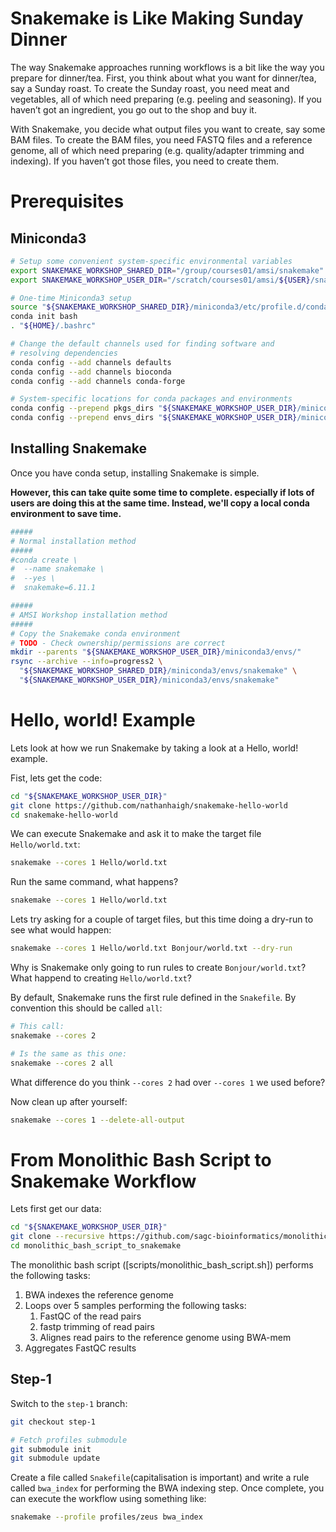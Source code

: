 


# Snakemake is Like Making Sunday Dinner

The way Snakemake approaches running workflows is a bit like the way you prepare for dinner/tea.
First, you think about what you want for dinner/tea, say a Sunday roast.
To create the Sunday roast, you need meat and vegetables, all of which need preparing (e.g. peeling and seasoning).
If you haven’t got an ingredient, you go out to the shop and buy it.

With Snakemake, you decide what output files you want to create, say some BAM files.
To create the BAM files, you need FASTQ files and a reference genome, all of which need preparing (e.g. quality/adapter trimming and indexing).
If you haven’t got those files, you need to create them.

# Prerequisites

## Miniconda3

```bash
# Setup some convenient system-specific environmental variables
export SNAKEMAKE_WORKSHOP_SHARED_DIR="/group/courses01/amsi/snakemake"
export SNAKEMAKE_WORKSHOP_USER_DIR="/scratch/courses01/amsi/${USER}/snakemake"

# One-time Miniconda3 setup
source "${SNAKEMAKE_WORKSHOP_SHARED_DIR}/miniconda3/etc/profile.d/conda.sh"
conda init bash
. "${HOME}/.bashrc"

# Change the default channels used for finding software and
# resolving dependencies
conda config --add channels defaults
conda config --add channels bioconda
conda config --add channels conda-forge

# System-specific locations for conda packages and environments
conda config --prepend pkgs_dirs "${SNAKEMAKE_WORKSHOP_USER_DIR}/miniconda3/pkgs"
conda config --prepend envs_dirs "${SNAKEMAKE_WORKSHOP_USER_DIR}/miniconda3/envs"
```

## Installing Snakemake

Once you have conda setup, installing Snakemake is simple.

**However, this can take quite some time to complete.
especially if lots of users are doing this at the same time.
Instead, we'll copy a local conda environment to save time.**

```bash
#####
# Normal installation method
#####
#conda create \
#  --name snakemake \
#  --yes \
#  snakemake=6.11.1

#####
# AMSI Workshop installation method
#####
# Copy the Snakemake conda environment
# TODO - Check ownership/permissions are correct
mkdir --parents "${SNAKEMAKE_WORKSHOP_USER_DIR}/miniconda3/envs/"
rsync --archive --info=progress2 \
  "${SNAKEMAKE_WORKSHOP_SHARED_DIR}/miniconda3/envs/snakemake" \
  "${SNAKEMAKE_WORKSHOP_USER_DIR}/miniconda3/envs/snakemake"
```

# Hello, world! Example

Lets look at how we run Snakemake by taking a look at a Hello, world! example.

Fist, lets get the code:

```bash
cd "${SNAKEMAKE_WORKSHOP_USER_DIR}"
git clone https://github.com/nathanhaigh/snakemake-hello-world
cd snakemake-hello-world
```

We can execute Snakemake and ask it to make the target file `Hello/world.txt`:

```bash
snakemake --cores 1 Hello/world.txt
```

Run the same command, what happens?

```bash
snakemake --cores 1 Hello/world.txt
```

Lets try asking for a couple of target files, but this time doing a dry-run to see what would happen:

```bash
snakemake --cores 1 Hello/world.txt Bonjour/world.txt --dry-run
```

Why is Snakemake only going to run rules to create `Bonjour/world.txt`?
What happend to creating `Hello/world.txt`?

By default, Snakemake runs the first rule defined in the `Snakefile`.
By convention this should be called `all`:

```bash
# This call:
snakemake --cores 2

# Is the same as this one:
snakemake --cores 2 all
```

What difference do you think `--cores 2` had over `--cores 1` we used before?

Now clean up after yourself:

```bash
snakemake --cores 1 --delete-all-output
```

# From Monolithic Bash Script to Snakemake Workflow

Lets first get our data:

```bash
cd "${SNAKEMAKE_WORKSHOP_USER_DIR}"
git clone --recursive https://github.com/sagc-bioinformatics/monolithic_bash_script_to_snakemake
cd monolithic_bash_script_to_snakemake
```

The monolithic bash script ([scripts/monolithic_bash_script.sh]) performs the following tasks:

 1. BWA indexes the reference genome
 2. Loops over 5 samples performing the following tasks:
    1. FastQC of the read pairs
    2. fastp trimming of read pairs
    3. Alignes read pairs to the reference genome using BWA-mem
 3. Aggregates FastQC results

## Step-1

Switch to the `step-1` branch:

```bash
git checkout step-1

# Fetch profiles submodule
git submodule init
git submodule update
```

Create a file called `Snakefile`(capitalisation is important) and write a rule called `bwa_index` for performing the BWA indexing step.
Once complete, you can execute the workflow using something like:

```bash
snakemake --profile profiles/zeus bwa_index
```
